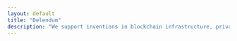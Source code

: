 ```yaml
---
layout: default
title: "Delendum"
description: "We support inventions in blockchain infrastructure, private computing, and zero-knowledge proof applications"
---
```




